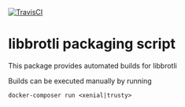 [![TravisCI](https://img.shields.io/travis/charlesportwoodii/libbrotli-build.svg?style=flat-square "TravisCI")](https://travis-ci.org/charlesportwoodii/libbrotli-build)

# libbrotli packaging script

This package provides automated builds for libbrotli

Builds can be executed manually by running
```
docker-composer run <xenial|trusty>
```
